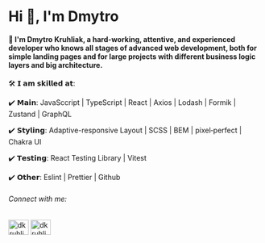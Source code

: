 <h1 align="left">Hi 👋, I'm Dmytro</h1>
<h4>👋 I'm Dmytro Kruhliak, a hard-working, attentive, and experienced developer who knows all stages of advanced web development, both for simple landing pages and for large projects with different business logic layers and big architecture.</h4>

🛠  𝗜 𝗮𝗺 𝘀𝗸𝗶𝗹𝗹𝗲𝗱 𝗮𝘁:
<p>✔️ 𝗠𝗮𝗶𝗻: JavaSccript | TypeScript | React | Axios | Lodash | Formik | Zustand | GraphQL</p>
<p>✔️ 𝗦𝘁𝘆𝗹𝗶𝗻𝗴: Adaptive-responsive Layout | SCSS | BEM | pixel‐perfect | Chakra UI</p>
<p>✔️ 𝗧𝗲𝘀𝘁𝗶𝗻𝗴: React Testing Library | Vitest</p>
<p>✔️ 𝗢𝘁𝗵𝗲𝗿: Eslint | Prettier | Github</p>

<h6 align="left">Connect with me:</h6>
<p align="left">
<a href="https://linkedin.com/in/dkruhliak" target="blank"><img align="center" src="https://raw.githubusercontent.com/rahuldkjain/github-profile-readme-generator/master/src/images/icons/Social/linked-in-alt.svg" alt="dkruhliak" height="30" width="40" /></a>
<a href="https://instagram.com/dkruhliak" target="blank"><img align="center" src="https://raw.githubusercontent.com/rahuldkjain/github-profile-readme-generator/master/src/images/icons/Social/instagram.svg" alt="dkruhliak" height="30" width="40" /></a>
</p>


